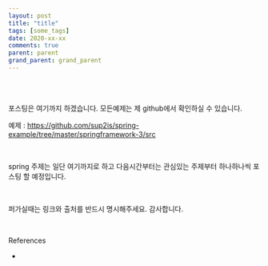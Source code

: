 ```yaml
---
layout: post
title: "title"
tags: [some_tags]
date: 2020-xx-xx
comments: true
parent: parent
grand_parent: grand_parent
---
```






<br>





<br>

포스팅은 여기까지 하겠습니다.  모든예제는 제 github에서 확인하실 수 있습니다.

예제 : <https://github.com/sup2is/spring-example/tree/master/springframework-3/src>



<br>

spring 주제는 일단 여기까지로 하고 다음시간부터는 관심있는 주제부터 하나하나씩 포스팅 할 예정입니다.

<br>

퍼가실때는 링크와 출처를 반드시 명시해주세요. 감사합니다.

<br>

References

- 